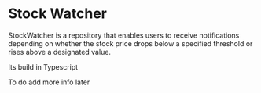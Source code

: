 # Stock Watcher


StockWatcher is a repository that enables users to receive notifications depending on whether the stock price drops below a specified threshold or rises above a designated value.

Its build in Typescript

To do add more info later
